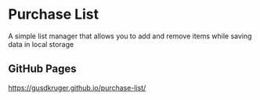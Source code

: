 # Purchase List

A simple list manager that allows you to add and remove items while saving data in local storage

## GitHub Pages

https://gusdkruger.github.io/purchase-list/
